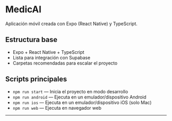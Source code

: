 # MedicAI

Aplicación móvil creada con Expo (React Native) y TypeScript.

## Estructura base
- Expo + React Native + TypeScript
- Lista para integración con Supabase
- Carpetas recomendadas para escalar el proyecto

## Scripts principales
- `npm run start` — Inicia el proyecto en modo desarrollo
- `npm run android` — Ejecuta en un emulador/dispositivo Android
- `npm run ios` — Ejecuta en un emulador/dispositivo iOS (solo Mac)
- `npm run web` — Ejecuta en navegador web

---
